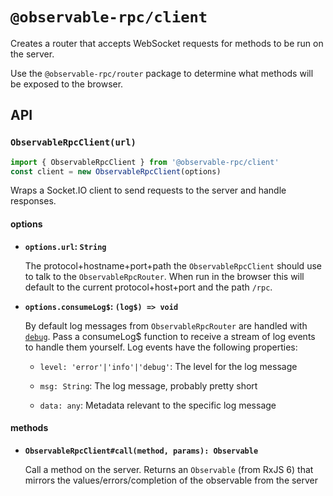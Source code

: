 # `@observable-rpc/client`

Creates a router that accepts WebSocket requests for methods to be run on the server.

Use the `@observable-rpc/router` package to determine what methods will be exposed to the browser.

## API

### `ObservableRpcClient(url)`

```js
import { ObservableRpcClient } from '@observable-rpc/client'
const client = new ObservableRpcClient(options)
```

Wraps a Socket.IO client to send requests to the server and handle responses.

#### options
- **`options.url`: `String`**

  The protocol+hostname+port+path the `ObservableRpcClient` should use to talk to the `ObservableRpcRouter`. When run in the browser this will default to the current protocol+host+port and the path `/rpc`.

- **`options.consumeLog$`: `(log$) => void`**

  By default log messages from `ObservableRpcRouter` are handled with [`debug`](https://www.npmjs.com/package/debug). Pass a consumeLog$ function to receive a stream of log events to handle them yourself. Log events have the following properties:

  - `level: 'error'|'info'|'debug'`: The level for the log message

  - `msg: String`: The log message, probably pretty short

  - `data: any`: Metadata relevant to the specific log message

#### methods
- **`ObservableRpcClient#call(method, params): Observable`**

  Call a method on the server. Returns an `Observable` (from RxJS 6) that mirrors the values/errors/completion of the observable from the server
